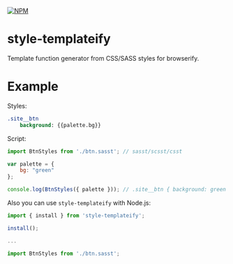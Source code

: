 [![NPM](https://nodei.co/npm/style-templateify.png?downloads=true&downloadRank=true&stars=true)](https://nodei.co/npm/style-templateify/)

# style-templateify
Template function generator from CSS/SASS styles for browserify.

# Example
Styles:
```sass
.site__btn
	background: {{palette.bg}}
```
Script:
```js
import BtnStyles from './btn.sasst'; // sasst/scsst/csst

var palette = {
	bg: "green"
};

console.log(BtnStyles({ palette })); // .site__btn { background: green }
```

Also you can use `style-templateify` with Node.js:
```js
import { install } from 'style-templateify';

install();

...

import BtnStyles from './btn.sasst'; 

```